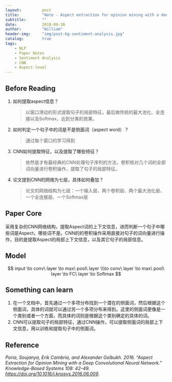 ```yaml
---
layout:         post
title:          "Note - Aspect extraction for opinion mining with a deep convolutional neural network"
subtitle:       ""
date:           2018-09-30
author:         "William"
header-img:     "img/post-bg-sentiment-analysis.jpg"
catalog:        true
tags:
    - NLP
    - Paper Notes
    - Sentiment Analysis
    - CNN
    - Aspect-level
---
```



## Before Reading

1. 如何提取aspect信息？

   > 以窗口滑动的形式提取句子的局部特征，最后做传统的最大池化、全连接以及Softmax，达到分类的效果。

2. 如何判定一个句子中的词是不是侧面词（aspect word）？

   > 通过每个窗口的学习得到

3. CNN如何提取特征，以及提取了哪些特征？

   > 依然是才有最经典的CNN处理句子序列的方法，卷积核对几个词的全部词向量进行卷积操作，提取了句子的局部特征。

4. 论文提到CNN的网络为七层，具体如何叠加？

   > 论文的网络结构为七层：一个输入层、两个卷积层、两个最大池化层、一个全连接层、一个Softmax层




## Paper Core

采用复杂的CNN网络结构，提取Aspect词的上下文信息，进而判断一个句子中哪些词是Aspect，哪些词不是。CNN的的卷积操作采用直接对句子的词向量进行操作，目的是提取Aspect的局部上下文信息，以及其它句子的局部信息。



## Model

$$
input \to conv\ layer \to max\ pool\ layer 
\\\to conv\ layer \to max\ pool\ layer \to FC\ layer \to Softmax
$$



## Something can learn

1. 在一个文档中，首先通过一个多项分布找到一个潜在的侧面词，然后根据这个侧面词，具体的词就可以通过另一个多项分布来得到。这里的侧面词更像是一个类别或者一个方面，而具体的词则是根据这个类别确定的具体的词。
2. CNN可以提取句子的局部特征，通过CNN操作，可以提取侧面词的局部上下文信息，用以训练和提取句子中的侧面词。



## Reference

*Poria, Soujanya, Erik Cambria, and Alexander Gelbukh. 2016. “Aspect Extraction for Opinion Mining with a Deep Convolutional Neural Network.” Knowledge-Based Systems 108: 42–49. https://doi.org/10.1016/j.knosys.2016.06.009.*